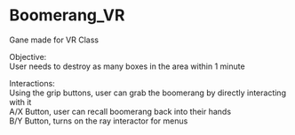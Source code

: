 # Boomerang_VR

Gane made for VR Class <br>

Objective: <br>
User needs to destroy as many boxes in the area within 1 minute <br>

Interactions: <br>
Using the grip buttons, user can grab the boomerang by directly interacting with it <br>
A/X Button, user can recall boomerang back into their hands <br>
B/Y Button, turns on the ray interactor for menus <br>
